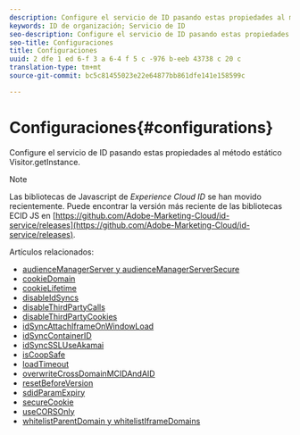 ```yaml
---
description: Configure el servicio de ID pasando estas propiedades al método estático Visitor.getInstance.
keywords: ID de organización; Servicio de ID
seo-description: Configure el servicio de ID pasando estas propiedades al método estático Visitor.getInstance.
seo-title: Configuraciones
title: Configuraciones
uuid: 2 dfe 1 ed 6-f 3 a 6-4 f 5 c -976 b-eeb 43738 c 20 c
translation-type: tm+mt
source-git-commit: bc5c81455023e22e64877bb861dfe141e158599c

---
```



# Configuraciones{#configurations}

Configure el servicio de ID pasando estas propiedades al método estático Visitor.getInstance.

>[!NOTE]
>
>Las bibliotecas de Javascript de *Experience Cloud ID* se han movido recientemente. Puede encontrar la versión más reciente de las bibliotecas ECID JS en [https://github.com/Adobe-Marketing-Cloud/id-service/releases](https://github.com/Adobe-Marketing-Cloud/id-service/releases).

Artículos relacionados:

+ [audienceManagerServer y audienceManagerServerSecure](subdomain-config.md)
+ [cookieDomain](cookiedomain.md)
+ [cookieLifetime](cookielifetime.md)
+ [disableIdSyncs](disableidsync.md)
+ [disableThirdPartyCalls](disablethirdpartycalls.md)
+ [disableThirdPartyCookies](disable-cookies.md)
+ [idSyncAttachIframeOnWindowLoad](idsyncattachiframeonwindowload.md)
+ [idSyncContainerID](idsyncontainerid.md)
+ [idSyncSSLUseAkamai](idsyncssluseakamai.md)
+ [isCoopSafe](coopsafe.md)
+ [loadTimeout](loadtimeout.md)
+ [overwriteCrossDomainMCIDAndAID](overwrite-visitor-id.md)
+ [resetBeforeVersion](resetbeforeversion.md)
+ [sdidParamExpiry](sdidparamexpiry.md)
+ [secureCookie](securecookie.md)
+ [useCORSOnly](use-cors-only.md)
+ [whitelistParentDomain y whitelistIframeDomains](whitelistdomain.md)

